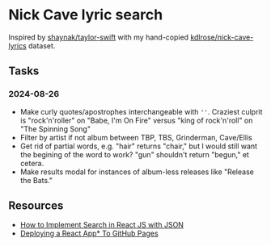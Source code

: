 # Nick Cave lyric search

Inspired by [shaynak/taylor-swift](https://github.com/shaynak/taylor-swift) with my hand-copied [kdlrose/nick-cave-lyrics](https://github.com/kdlrose/nick-cave-lyrics) dataset.

## Tasks

### 2024-08-26

- Make curly quotes/apostrophes interchangeable with `''`. Craziest culprit is
    "rock'n'roller" on "Babe, I'm On Fire" versus "king of rock'n'roll" on "The
    Spinning Song"
- Filter by artist if not album between TBP, TBS, Grinderman, Cave/Ellis
- Get rid of partial words, e.g. "hair" returns "chair," but I would still want
    the begining of the word to work? "gun" shouldn't return "begun," et cetera.
- Make results modal for instances of album-less releases like "Release the Bats."

## Resources

- [How to Implement Search in React JS with JSON](https://codedec.com/tutorials/how-to-implement-search-in-react-js-with-json/)
- [Deploying a React App* To GitHub Pages](https://github.com/gitname/react-gh-pages)

